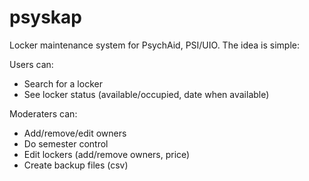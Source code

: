 # psyskap
Locker maintenance system for PsychAid, PSI/UIO. The idea is simple:

Users can:
* Search for a locker
* See locker status (available/occupied, date when available)

Moderaters can:
* Add/remove/edit owners
* Do semester control
* Edit lockers (add/remove owners, price)
* Create backup files (csv)
